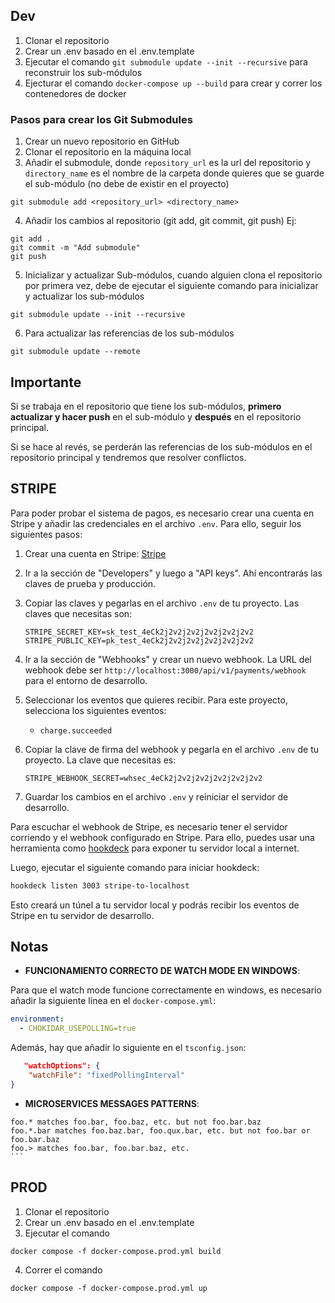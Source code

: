 ## Dev

1. Clonar el repositorio
2. Crear un .env basado en el .env.template
3. Ejecutar el comando `git submodule update --init --recursive` para reconstruir los sub-módulos
4. Ejecturar el comando `docker-compose up --build` para crear y correr los contenedores de docker

### Pasos para crear los Git Submodules

1. Crear un nuevo repositorio en GitHub
2. Clonar el repositorio en la máquina local
3. Añadir el submodule, donde `repository_url` es la url del repositorio y `directory_name` es el nombre de la carpeta donde quieres que se guarde el sub-módulo (no debe de existir en el proyecto)

```
git submodule add <repository_url> <directory_name>
```

4. Añadir los cambios al repositorio (git add, git commit, git push)
   Ej:

```
git add .
git commit -m "Add submodule"
git push
```

5. Inicializar y actualizar Sub-módulos, cuando alguien clona el repositorio por primera vez, debe de ejecutar el siguiente comando para inicializar y actualizar los sub-módulos

```
git submodule update --init --recursive
```

6. Para actualizar las referencias de los sub-módulos

```
git submodule update --remote
```

## Importante

Si se trabaja en el repositorio que tiene los sub-módulos, **primero actualizar y hacer push** en el sub-módulo y **después** en el repositorio principal.

Si se hace al revés, se perderán las referencias de los sub-módulos en el repositorio principal y tendremos que resolver conflictos.

## STRIPE

Para poder probar el sistema de pagos, es necesario crear una cuenta en Stripe y añadir las credenciales en el archivo `.env`.
Para ello, seguir los siguientes pasos:

1. Crear una cuenta en Stripe: [Stripe](https://dashboard.stripe.com/register)
2. Ir a la sección de "Developers" y luego a "API keys". Ahí encontrarás las claves de prueba y producción.
3. Copiar las claves y pegarlas en el archivo `.env` de tu proyecto. Las claves que necesitas son:

   ```
   STRIPE_SECRET_KEY=sk_test_4eCk2j2v2j2v2j2v2j2v2j2v2
   STRIPE_PUBLIC_KEY=pk_test_4eCk2j2v2j2v2j2v2j2v2j2v2
   ```

4. Ir a la sección de "Webhooks" y crear un nuevo webhook. La URL del webhook debe ser `http://localhost:3000/api/v1/payments/webhook` para el entorno de desarrollo.
5. Seleccionar los eventos que quieres recibir. Para este proyecto, selecciona los siguientes eventos:
   - `charge.succeeded`
6. Copiar la clave de firma del webhook y pegarla en el archivo `.env` de tu proyecto. La clave que necesitas es:

   ```
   STRIPE_WEBHOOK_SECRET=whsec_4eCk2j2v2j2v2j2v2j2v2j2v2
   ```

7. Guardar los cambios en el archivo `.env` y reiniciar el servidor de desarrollo.

Para escuchar el webhook de Stripe, es necesario tener el servidor corriendo y el webhook configurado en Stripe. Para ello, puedes usar una herramienta como [hookdeck](https://hookdeck.com/) para exponer tu servidor local a internet.

Luego, ejecutar el siguiente comando para iniciar hookdeck:

```bash
hookdeck listen 3003 stripe-to-localhost
```

Esto creará un túnel a tu servidor local y podrás recibir los eventos de Stripe en tu servidor de desarrollo.

## Notas

- **FUNCIONAMIENTO CORRECTO DE WATCH MODE EN WINDOWS**:

Para que el watch mode funcione correctamente en windows, es necesario añadir la siguiente línea en el `docker-compose.yml`:

```yaml
environment:
  - CHOKIDAR_USEPOLLING=true
```

Además, hay que añadir lo siguiente en el `tsconfig.json`:

```json
   "watchOptions": {
    "watchFile": "fixedPollingInterval"
}
```

- **MICROSERVICES MESSAGES PATTERNS**:

````
foo.* matches foo.bar, foo.baz, etc. but not foo.bar.baz
foo.*.bar matches foo.baz.bar, foo.qux.bar, etc. but not foo.bar or foo.bar.baz
foo.> matches foo.bar, foo.bar.baz, etc.
```
````

## PROD

1. Clonar el repositorio
2. Crear un .env basado en el .env.template
3. Ejecutar el comando

```
docker compose -f docker-compose.prod.yml build
```

4. Correr el comando

```
docker compose -f docker-compose.prod.yml up
```
